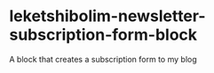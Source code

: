 # leketshibolim-newsletter-subscription-form-block
A block that creates a subscription form to my blog
